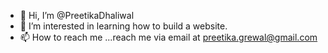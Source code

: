 - 👋 Hi, I’m @PreetikaDhaliwal
- 👀 I’m interested in learning how to build a website.
- 📫 How to reach me ...reach me via email at preetika.grewal@gmail.com

<!---
PreetikaDhaliwal/PreetikaDhaliwal is a ✨ special ✨ repository because its `README.md` (this file) appears on your GitHub profile.
You can click the Preview link to take a look at your changes.
--->
